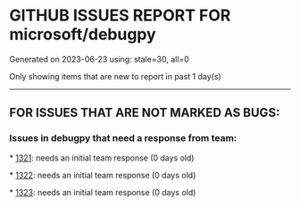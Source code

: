 
# GITHUB ISSUES REPORT FOR microsoft/debugpy


Generated on 2023-06-23 using: stale=30, all=0


Only showing items that are new to report in past 1 day(s)


---

## FOR ISSUES THAT ARE NOT MARKED AS BUGS:


### Issues in debugpy that need a response from team:


\* [1321](https://github.com/microsoft/debugpy/issues/1321 "Cannot debug Jupyter notebooks (through breakpoints) which are executed by other Python process "): needs an initial team response (0 days old)

\* [1322](https://github.com/microsoft/debugpy/issues/1322 "Debugpy stops after a few seconds "): needs an initial team response (0 days old)

\* [1323](https://github.com/microsoft/debugpy/issues/1323 "Commit 5601342 breaks test_attach_pid_client tests on Python 3.11"): needs an initial team response (0 days old)
